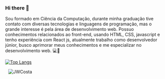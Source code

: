 ### Hi there 👋
Sou formado em Ciência da Computação, durante minha graduação tive contato com diversas tecnologias e linguagens de programação, mas o grande interesse é pela área de desenvolvimento web. Possuo conhecimentos relacionados ao front-end, usando HTML, CSS, javascript e tenho experiência com React js, atualmente trabalho como desenvolvedor júnior, busco aprimorar meus conhecimentos e me especializar no desenvolvimento web. 💻🚀


[![Top Langs](https://github-readme-stats.vercel.app/api/top-langs/?username=JWCosta)](https://github.com/anuraghazra/github-readme-stats)
<div style="margin-left: 10px; width: 500px">
<img alt="JWCosta" src="https://github-readme-stats.codestackr.vercel.app/api?username=JWCosta&show_icons=true&hide_border=true&theme=dark" />
</div>
<!--
**JWCosta/JWCosta** is a ✨ _special_ ✨ repository because its `README.md` (this file) appears on your GitHub profile.

Here are some ideas to get you started:

- 🔭 I’m currently working on ...
- 🌱 I’m currently learning ...
- 👯 I’m looking to collaborate on ...
- 🤔 I’m looking for help with ...
- 💬 Ask me about ...
- 📫 How to reach me: ...
- 😄 Pronouns: ...
- ⚡ Fun fact: ...
-->
